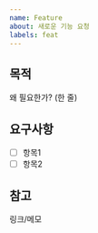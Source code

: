 ```yaml
---
name: Feature
about: 새로운 기능 요청
labels: feat
---
```

## 목적
왜 필요한가? (한 줄)

## 요구사항
- [ ] 항목1
- [ ] 항목2

## 참고
링크/메모
